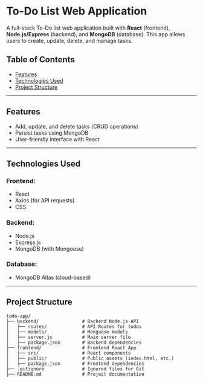 # To-Do List Web Application

A full-stack To-Do list web application built with **React** (frontend), **Node.js/Express** (backend), and **MongoDB** (database). This app allows users to create, update, delete, and manage tasks. 

## Table of Contents

- [Features](#features)
- [Technologies Used](#technologies-used)
- [Project Structure](#project-structure)

---

## Features

- Add, update, and delete tasks (CRUD operations)
- Persist tasks using MongoDB
- User-friendly interface with React

---

## Technologies Used

### Frontend:
- React
- Axios (for API requests)
- CSS

### Backend:
- Node.js
- Express.js
- MongoDB (with Mongoose)

### Database:
- MongoDB Atlas (cloud-based)

---

## Project Structure

```
todo-app/
├── backend/                # Backend Node.js API
│   ├── routes/             # API Routes for todos
│   ├── models/             # Mongoose models
│   ├── server.js           # Main server file
│   ├── package.json        # Backend dependencies
├── frontend/               # Frontend React App
│   ├── src/                # React components
│   ├── public/             # Public assets (index.html, etc.)
│   ├── package.json        # Frontend dependencies
├── .gitignore              # Ignored files for Git
├── README.md               # Project documentation
```






